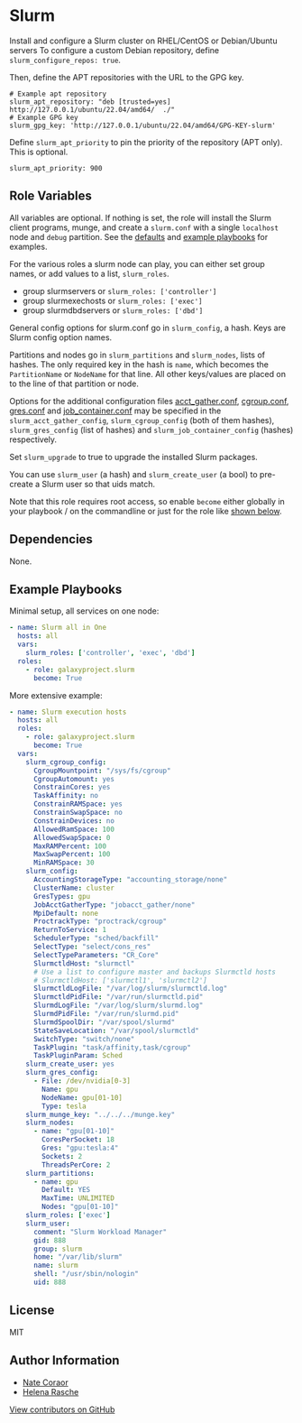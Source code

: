 Slurm
=====

Install and configure a Slurm cluster on RHEL/CentOS or Debian/Ubuntu servers
To configure a custom Debian repository, define `slurm_configure_repos: true`.

Then, define the APT  repositories with the URL to the GPG key.

    # Example apt repository
    slurm_apt_repository: "deb [trusted=yes] http://127.0.0.1/ubuntu/22.04/amd64/  ./"
    # Example GPG key
    slurm_gpg_key: 'http://127.0.0.1/ubuntu/22.04/amd64/GPG-KEY-slurm'
     
Define `slurm_apt_priority` to pin the priority of the repository (APT only). This is optional.

    slurm_apt_priority: 900

Role Variables
--------------

All variables are optional. If nothing is set, the role will install the Slurm client programs, munge, and
create a `slurm.conf` with a single `localhost` node and `debug` partition.
See the [defaults](defaults/main.yml) and [example playbooks](#example-playbooks) for examples.

For the various roles a slurm node can play, you can either set group names, or add values to a list, `slurm_roles`.

- group slurmservers or `slurm_roles: ['controller']`
- group slurmexechosts or `slurm_roles: ['exec']`
- group slurmdbdservers or `slurm_roles: ['dbd']`

General config options for slurm.conf go in `slurm_config`, a hash. Keys are Slurm config option names.

Partitions and nodes go in `slurm_partitions` and `slurm_nodes`, lists of hashes. The only required key in the hash is
`name`, which becomes the `PartitionName` or `NodeName` for that line. All other keys/values are placed on to the line
of that partition or node.

Options for the additional configuration files [acct_gather.conf](https://slurm.schedmd.com/acct_gather.conf.html),
[cgroup.conf](https://slurm.schedmd.com/cgroup.conf.html), [gres.conf](https://slurm.schedmd.com/gres.conf.html)
and [job_container.conf](https://slurm.schedmd.com/job_container.conf.html) may be specified in the
`slurm_acct_gather_config`, `slurm_cgroup_config` (both of them hashes), `slurm_gres_config` (list of hashes) and
`slurm_job_container_config` (hashes) respectively.

Set `slurm_upgrade` to true to upgrade the installed Slurm packages.

You can use `slurm_user` (a hash) and `slurm_create_user` (a bool) to pre-create a Slurm user so that uids match.

Note that this role requires root access, so enable ``become`` either globally in your playbook / on the commandline or
just for the role like [shown below](#example-playbooks).

Dependencies
------------

None.

Example Playbooks
-----------------

Minimal setup, all services on one node:

```yaml
- name: Slurm all in One
  hosts: all
  vars:
    slurm_roles: ['controller', 'exec', 'dbd']
  roles:
    - role: galaxyproject.slurm
      become: True
```

More extensive example:

```yaml
- name: Slurm execution hosts
  hosts: all
  roles:
    - role: galaxyproject.slurm
      become: True
  vars:
    slurm_cgroup_config:
      CgroupMountpoint: "/sys/fs/cgroup"
      CgroupAutomount: yes
      ConstrainCores: yes
      TaskAffinity: no
      ConstrainRAMSpace: yes
      ConstrainSwapSpace: no
      ConstrainDevices: no
      AllowedRamSpace: 100
      AllowedSwapSpace: 0
      MaxRAMPercent: 100
      MaxSwapPercent: 100
      MinRAMSpace: 30
    slurm_config:
      AccountingStorageType: "accounting_storage/none"
      ClusterName: cluster
      GresTypes: gpu
      JobAcctGatherType: "jobacct_gather/none"
      MpiDefault: none
      ProctrackType: "proctrack/cgroup"
      ReturnToService: 1
      SchedulerType: "sched/backfill"
      SelectType: "select/cons_res"
      SelectTypeParameters: "CR_Core"
      SlurmctldHost: "slurmctl"
      # Use a list to configure master and backups Slurmctld hosts
      # SlurmctldHost: ['slurmctl1', 'slurmctl2']
      SlurmctldLogFile: "/var/log/slurm/slurmctld.log"
      SlurmctldPidFile: "/var/run/slurmctld.pid"
      SlurmdLogFile: "/var/log/slurm/slurmd.log"
      SlurmdPidFile: "/var/run/slurmd.pid"
      SlurmdSpoolDir: "/var/spool/slurmd"
      StateSaveLocation: "/var/spool/slurmctld"
      SwitchType: "switch/none"
      TaskPlugin: "task/affinity,task/cgroup"
      TaskPluginParam: Sched
    slurm_create_user: yes
    slurm_gres_config:
      - File: /dev/nvidia[0-3]
        Name: gpu
        NodeName: gpu[01-10]
        Type: tesla
    slurm_munge_key: "../../../munge.key"
    slurm_nodes:
      - name: "gpu[01-10]"
        CoresPerSocket: 18
        Gres: "gpu:tesla:4"
        Sockets: 2
        ThreadsPerCore: 2
    slurm_partitions:
      - name: gpu
        Default: YES
        MaxTime: UNLIMITED
        Nodes: "gpu[01-10]"
    slurm_roles: ['exec']
    slurm_user:
      comment: "Slurm Workload Manager"
      gid: 888
      group: slurm
      home: "/var/lib/slurm"
      name: slurm
      shell: "/usr/sbin/nologin"
      uid: 888
```

License
-------

MIT

Author Information
------------------

- [Nate Coraor](https://github.com/natefoo)
- [Helena Rasche](https://github.com/erasche)

[View contributors on GitHub](https://github.com/galaxyproject/ansible-slurm/graphs/contributors)
